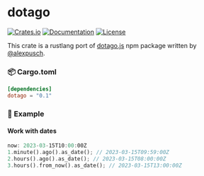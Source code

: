 # dotago

[![Crates.io](https://img.shields.io/crates/v/dotago.svg)](https://crates.io/crates/dotago)
[![Documentation](https://docs.rs/dotago/badge.svg)](https://docs.rs/emojic)
[![License](https://img.shields.io/github/license/orhanbalci/dotago.svg)](https://github.com/orhanbalci/dotago/blob/master/LICENSE)

<!-- cargo-rdme start -->


This crate is a rustlang port of [dotago.js](https://github.com/alexpusch/dotago.js) npm package written by
[@alexpusch](https://github.com/alexpusch).


### 📦 Cargo.toml

```toml
[dependencies]
dotago = "0.1"
```

### 🔧 Example

#### Work with dates
```rust
now: 2023-03-15T10:00:00Z
1.minute().ago().as_date(); // 2023-03-15T09:59:00Z
2.hours().ago().as_date(); // 2023-03-15T08:00:00Z
3.hours().from_now().as_date(); // 2023-03-15T13:00:00Z
```


<!-- cargo-rdme end -->
